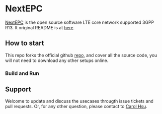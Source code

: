 # NextEPC

[NextEPC](https://nextepc.com) is the open source software LTE core network supported 3GPP R13.
It original README is at [here](https://github.gatech.edu/kernel-benchmark-suite/nextepc/blob/master/OFFICIAL_README.md). 

## How to start 

This repo forks the official github [repo](https://github.com/nextepc/nextepc), and cover all the source code, 
you will not need to download any other setups online.


### Build and Run



## Support

Welcome to update and discuss the usecases througth issue tickets and pull requests.
Or, for any other question, please contact to [Carol Hsu](mailto:nosus_hsu@gatech.edu).


